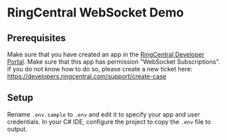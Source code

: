 # RingCentral WebSocket Demo


## Prerequisites

Make sure that you have created an app in the [RingCentral Developer Portal](https://developer.ringcentral.com/).
Make sure that this app has permission "WebSocket Subscriptions".
If you do not know how to do so, please create a new ticket here: https://developers.ringcentral.com/support/create-case


## Setup

Rename `.env.sample` to `.env` and edit it to specify your app and user credentials.
In your C# IDE, configure the project to copy the `.env` file to output.
